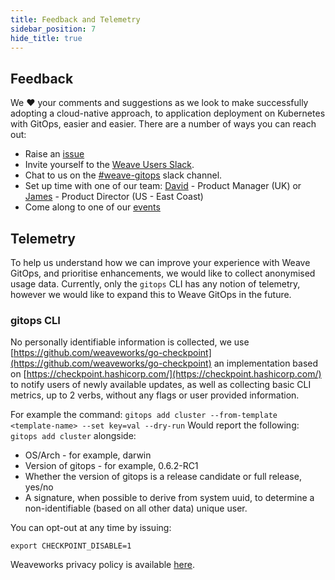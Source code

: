 ```yaml
---
title: Feedback and Telemetry
sidebar_position: 7
hide_title: true
---
```


## Feedback

We ❤️ your comments and suggestions as we look to make successfully adopting a cloud-native approach, to application deployment on Kubernetes with GitOps, easier and easier. There are a number of ways you can reach out:

- Raise an [issue](https://github.com/weaveworks/weave-gitops/issues)
- Invite yourself to the <a href="https://slack.weave.works/" target="_blank">Weave Users Slack</a>.
- Chat to us on the [#weave-gitops](https://weave-community.slack.com/messages/weave-gitops/) slack channel.
- Set up time with one of our team: [David](https://calendly.com/david-harris-weaveworks) - Product Manager (UK) or [James](https://calendly.com/james-weave-works/product-interview) - Product Director (US - East Coast)
- Come along to one of our [events](https://www.meetup.com/Weave-User-Group/)

## Telemetry

To help us understand how we can improve your experience with Weave GitOps, and prioritise enhancements, we would like to collect anonymised usage data. Currently, only the `gitops` CLI has any notion of telemetry, however we would like to expand this to Weave GitOps in the future.

### gitops CLI
No personally identifiable information is collected, we use [https://github.com/weaveworks/go-checkpoint](https://github.com/weaveworks/go-checkpoint) an implementation based on [https://checkpoint.hashicorp.com/](https://checkpoint.hashicorp.com/) to notify users of newly available updates, as well as collecting basic CLI metrics, up to 2 verbs, without any flags or user provided information.

For example the command: `gitops add cluster --from-template <template-name> --set key=val --dry-run` 
Would report the following: `gitops add cluster` alongside:
- OS/Arch - for example, darwin
- Version of gitops - for example, 0.6.2-RC1
- Whether the version of gitops is a release candidate or full release, yes/no
- A signature, when possible to derive from system uuid, to determine a non-identifiable (based on all other data) unique user. 

You can opt-out at any time by issuing:

```
export CHECKPOINT_DISABLE=1
```

Weaveworks privacy policy is available [here](https://www.weave.works/weaveworks-privacy-policy/).
